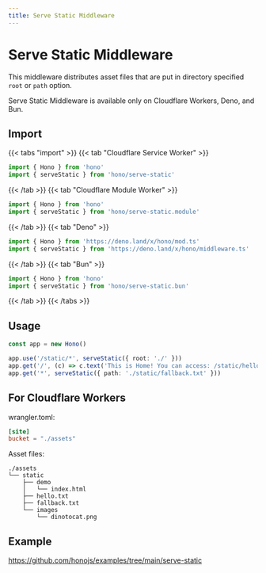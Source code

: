 ```yaml
---
title: Serve Static Middleware
---
```


# Serve Static Middleware

This middleware distributes asset files that are put in directory specified `root` or `path` option.

Serve Static Middleware is available only on Cloudflare Workers, Deno, and Bun.

## Import

{{< tabs "import" >}}
{{< tab "Cloudflare Service Worker" >}}
```ts
import { Hono } from 'hono'
import { serveStatic } from 'hono/serve-static'
```
{{< /tab >}}
{{< tab "Cloudflare Module Worker" >}}
```ts
import { Hono } from 'hono'
import { serveStatic } from 'hono/serve-static.module'
```
{{< /tab >}}
{{< tab "Deno" >}}
```ts
import { Hono } from 'https://deno.land/x/hono/mod.ts'
import { serveStatic } from 'https://deno.land/x/hono/middleware.ts'
```
{{< /tab >}}
{{< tab "Bun" >}}
```ts
import { Hono } from 'hono'
import { serveStatic } from 'hono/serve-static.bun'
```
{{< /tab >}}
{{< /tabs >}}

## Usage

```ts
const app = new Hono()

app.use('/static/*', serveStatic({ root: './' }))
app.get('/', (c) => c.text('This is Home! You can access: /static/hello.txt'))
app.get('*', serveStatic({ path: './static/fallback.txt' }))
```

## For Cloudflare Workers

wrangler.toml:

```toml
[site]
bucket = "./assets"
```

Asset files:

```
./assets
└── static
    ├── demo
    │   └── index.html
    ├── hello.txt
    ├── fallback.txt
    └── images
        └── dinotocat.png
```

## Example

<https://github.com/honojs/examples/tree/main/serve-static>
